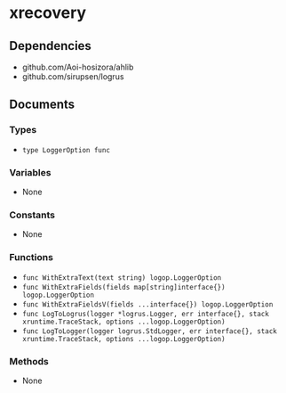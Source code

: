 # xrecovery

## Dependencies

+ github.com/Aoi-hosizora/ahlib
+ github.com/sirupsen/logrus

## Documents

### Types

+ `type LoggerOption func`

### Variables

+ None

### Constants

+ None

### Functions

+ `func WithExtraText(text string) logop.LoggerOption`
+ `func WithExtraFields(fields map[string]interface{}) logop.LoggerOption`
+ `func WithExtraFieldsV(fields ...interface{}) logop.LoggerOption`
+ `func LogToLogrus(logger *logrus.Logger, err interface{}, stack xruntime.TraceStack, options ...logop.LoggerOption)`
+ `func LogToLogger(logger logrus.StdLogger, err interface{}, stack xruntime.TraceStack, options ...logop.LoggerOption)`

### Methods

+ None
